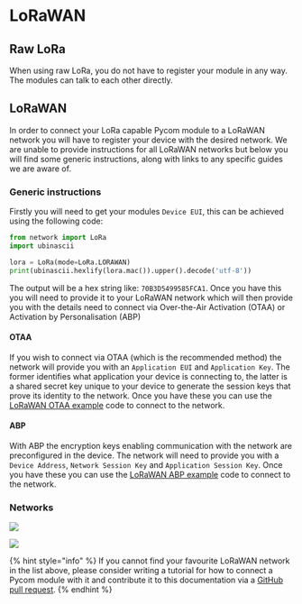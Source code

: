 # LoRaWAN

## Raw LoRa

When using raw LoRa, you do not have to register your module in any way. The modules can talk to each other directly.

## LoRaWAN

In order to connect your LoRa capable Pycom module to a LoRaWAN network you will have to register your device with the desired network. We are unable to provide instructions for all LoRaWAN networks but below you will find some generic instructions, along with links to any specific guides we are aware of.

### Generic instructions

Firstly you will need to get your modules `Device EUI`, this can be achieved using the following code:

```python
from network import LoRa
import ubinascii

lora = LoRa(mode=LoRa.LORAWAN)
print(ubinascii.hexlify(lora.mac()).upper().decode('utf-8'))
```

The output will be a hex string like: `70B3D5499585FCA1`. Once you have this you will need to provide it to your LoRaWAN network which will then provide you with the details need to connect via Over-the-Air Activation \(OTAA) or Activation by Personalisation \(ABP)

#### OTAA

If you wish to connect via OTAA \(which is the recommended method) the network will provide you with an `Application EUI` and `Application Key`. The former identifies what application your device is connecting to, the latter is a shared secret key unique to your device to generate the session keys that prove its identity to the network. Once you have these you can use the [LoRaWAN OTAA example](../../../tutorials/lora/lorawan-otaa.md) code to connect to the network.

#### ABP

With ABP the encryption keys enabling communication with the network are preconfigured in the device. The network will need to provide you with a `Device Address`, `Network Session Key` and `Application Session Key`. Once you have these you can use the [LoRaWAN ABP example](../../../tutorials/lora/lorawan-abp.md) code to connect to the network.

### Networks

[![](../../../gitbook/assets/ttn-logo.png)](ttn.md)

[![](../../../gitbook/assets/senet-logo-2.png)](senet.md)

{% hint style="info" %}
If you cannot find your favourite LoRaWAN network in the list above, please consider writing a tutorial for how to connect a Pycom module with it and contribute it to this documentation via a [GitHub pull request](https://github.com/pycom/pycom-documentation).
{% endhint %}


